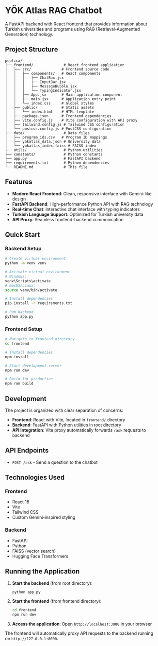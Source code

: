 # YÖK Atlas RAG Chatbot

A FastAPI backend with React frontend that provides information about Turkish universities and programs using RAG (Retrieval-Augmented Generation) technology.

## Project Structure

```
puplica/
├── frontend/              # React frontend application
│   ├── src/              # Frontend source code
│   │   ├── components/   # React components
│   │   │   ├── ChatBox.jsx
│   │   │   ├── InputBar.jsx
│   │   │   ├── MessageBubble.jsx
│   │   │   └── TypingIndicator.jsx
│   │   ├── App.jsx       # Main application component
│   │   ├── main.jsx      # Application entry point
│   │   └── index.css     # Global styles
│   ├── public/           # Static assets
│   │   └── index.html    # HTML template
│   ├── package.json      # Frontend dependencies
│   ├── vite.config.js    # Vite configuration with API proxy
│   ├── tailwind.config.js # Tailwind CSS configuration
│   └── postcss.config.js # PostCSS configuration
├── data/                  # Data files
│   ├── program_ids.csv   # Program ID mappings
│   ├── yokatlas_data.json # University data
│   └── yokatlas_index.faiss # FAISS index
├── utils/                 # Python utilities
├── constants/             # Python constants
├── app.py                 # FastAPI backend
├── requirements.txt       # Python dependencies
└── README.md              # This file
```

## Features

- **Modern React Frontend**: Clean, responsive interface with Gemini-like design
- **FastAPI Backend**: High-performance Python API with RAG technology
- **Real-time Chat**: Interactive chat interface with typing indicators
- **Turkish Language Support**: Optimized for Turkish university data
- **API Proxy**: Seamless frontend-backend communication

## Quick Start

### Backend Setup
```bash
# Create virtual environment
python -m venv venv

# Activate virtual environment
# Windows:
venv\Scripts\activate
# macOS/Linux:
source venv/bin/activate

# Install dependencies
pip install -r requirements.txt

# Run backend
python app.py
```

### Frontend Setup
```bash
# Navigate to frontend directory
cd frontend

# Install dependencies
npm install

# Start development server
npm run dev

# Build for production
npm run build
```

## Development

The project is organized with clear separation of concerns:

- **Frontend**: React with Vite, located in `frontend/` directory
- **Backend**: FastAPI with Python utilities in root directory
- **API Integration**: Vite proxy automatically forwards `/ask` requests to backend

## API Endpoints

- `POST /ask` - Send a question to the chatbot

## Technologies Used

### Frontend
- React 18
- Vite
- Tailwind CSS
- Custom Gemini-inspired styling

### Backend
- FastAPI
- Python
- FAISS (vector search)
- Hugging Face Transformers

## Running the Application

1. **Start the backend** (from root directory):
   ```bash
   python app.py
   ```

2. **Start the frontend** (from frontend directory):
   ```bash
   cd frontend
   npm run dev
   ```

3. **Access the application**: Open `http://localhost:3000` in your browser

The frontend will automatically proxy API requests to the backend running on `http://127.0.0.1:8000`.
